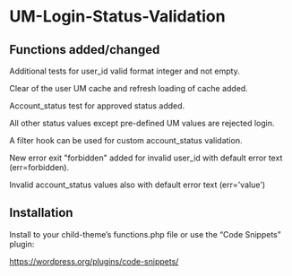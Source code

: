 # UM-Login-Status-Validation
## Functions added/changed
Additional tests for user_id valid format integer and not empty.

Clear of the user UM cache and refresh loading of cache added.

Account_status test for approved status added.

All other status values except pre-defined UM values are rejected login.

A filter hook can be used for custom account_status validation.

New error exit "forbidden" added for invalid user_id with default error text (err=forbidden).

Invalid account_status values also with default error text (err='value')

## Installation 
Install to your child-theme’s functions.php file or
use the “Code Snippets” plugin:

https://wordpress.org/plugins/code-snippets/
